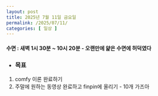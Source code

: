 ```yaml
---
layout: post
title: 2025년 7월 11일 금요일
permalink: /2025/07/11/
categories: [ 일상 ]
---
```

#### 수면 : 새벽 1시 30분 ~ 10시 20분 - 오랜만에 얉은 수면에 허덕였다
* ### 목표
1. comfy 이론 완료하기
2. 주말에 원하는 동영상 완료하고 finpin에 올리기 - 10개 가즈아